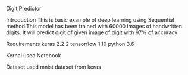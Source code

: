 Digit Predictor

Introduction
This is basic example of deep learning using Sequential method.This model has been trained with 60000 images of handwritten digits.
It will predict digit of given image of digit with 97% of accuracy 

Requirements
keras 2.2.2
tensorflow 1.10
python 3.6

Kernal used
Notebook

Dataset used
mnist dataset from keras